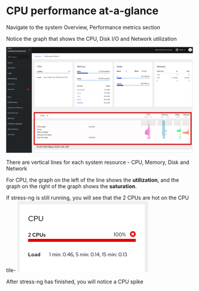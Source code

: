# CPU performance at-a-glance

Navigate to the system Overview, Performance metrics section

Notice the graph that shows the CPU, Disk I/O and Network utilization

![Look at Perf Activity at a glance](./assets/Perf_at_a_glance.png)

There are vertical lines for each system resource - CPU, Memory, Disk and Network

For CPU, the graph on the left of the line shows the **utilization**, and the graph on the right of the graph shows the **saturation**.

If stress-ng is still running, you will see that the 2 CPUs are hot on the CPU tile-
![Look at CPU Activity](./assets/CPU_hot_at_a_glance.png)

After stress-ng has finished, you will notice a CPU spike




